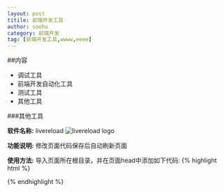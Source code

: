 ```yaml
---
layout: post
titile: 前端开发工具
author: soohu
category: 前端开发
tag: [前端开发工具,wwww,eeee] 
---
```


##内容
* 调试工具
* 前端开发自动化工具
* 测试工具
* 其他工具






###其他工具

**软件名称:** livereload
![livereload logo](http://img3.imgtn.bdimg.com/it/u=7845401,1928605630&fm=15&gp=0.jpg)

**功能说明:** 修改页面代码保存后自动刷新页面

**使用方法:** 导入页面所在根目录，并在页面head中添加如下代码:
{% highlight html %}
<script>document.write('<script src="http://' + (location.host || 'localhost').split(':')[0] + ':35729/livereload.js?snipver=1"></' + 'script>')</script>

{% endhighlight %}
	
